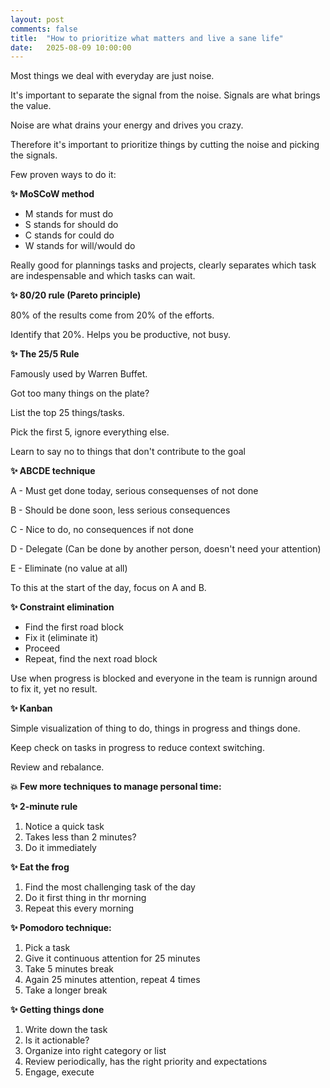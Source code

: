 ```yaml
---
layout: post
comments: false
title:  "How to prioritize what matters and live a sane life"
date:   2025-08-09 10:00:00
---
```


Most things we deal with everyday are just noise.

It's important to separate the signal from the noise. Signals are what brings the value.

Noise are what drains your energy and drives you crazy.

Therefore it's important to prioritize things by cutting the noise and picking the signals.

Few proven ways to do it:

**✨️ MoSCoW method**

- M stands for must do
- S stands for should do
- C stands for could do
- W stands for will/would do

Really good for plannings tasks and projects, clearly separates which task are indespensable and which tasks can wait.

**✨️ 80/20 rule (Pareto principle)**

80% of the results come from 20% of the efforts.

Identify that 20%. Helps you be productive, not busy.

**✨️ The 25/5 Rule**

Famously used by Warren Buffet.

Got too many things on the plate?

List the top 25 things/tasks.

Pick the first 5, ignore everything else.

Learn to say no to things that don't contribute to the goal

**✨️ ABCDE technique**

A - Must get done today, serious consequenses of not done

B - Should be done soon, less serious consequences

C - Nice to do, no consequences if not done

D - Delegate (Can be done by another person, doesn't need your attention)

E - Eliminate (no value at all)

To this at the start of the day, focus on A and B.

**✨️ Constraint elimination**

- Find the first road block
- Fix it (eliminate it)
- Proceed
- Repeat, find the next road block

Use when progress is blocked and everyone in the team is runnign around to fix it, yet no result.

**✨️ Kanban**

Simple visualization of thing to do, things in progress and things done.

Keep check on tasks in progress to reduce context switching.

Review and rebalance.

**💥 Few more techniques to manage personal time:**

**✨️ 2-minute rule**

1. Notice a quick task
2. Takes less than 2 minutes?
3. Do it immediately

**✨️ Eat the frog**

1. Find the most challenging task of the day
2. Do it first thing in thr morning
3. Repeat this every morning

**✨️ Pomodoro technique:**

1. Pick a task
2. Give it continuous attention for 25 minutes
3. Take 5 minutes break
4. Again 25 minutes attention, repeat 4 times
5. Take a longer break

**✨️ Getting things done**

1. Write down the task
2. Is it actionable?
3. Organize into right category or list
4. Review periodically, has the right priority and expectations
5. Engage, execute

   
